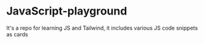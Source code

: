 # JavaScript-playground
It's a repo for learning JS and Tailwind, it includes various JS code snippets as cards
